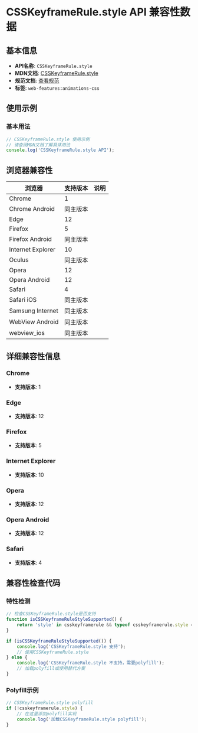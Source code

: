 # CSSKeyframeRule.style API 兼容性数据

## 基本信息

- **API名称**: `CSSKeyframeRule.style`
- **MDN文档**: [CSSKeyframeRule.style](https://developer.mozilla.org/docs/Web/API/CSSKeyframeRule/style)
- **规范文档**: [查看规范](https://drafts.csswg.org/css-animations/#dom-csskeyframerule-style)
- **标签**: `web-features:animations-css`

## 使用示例

### 基本用法

```javascript
// CSSKeyframeRule.style 使用示例
// 请查阅MDN文档了解具体用法
console.log('CSSKeyframeRule.style API');
```

## 浏览器兼容性

| 浏览器 | 支持版本 | 说明 |
|--------|----------|------|
| Chrome | 1 |  |
| Chrome Android | 同主版本 |  |
| Edge | 12 |  |
| Firefox | 5 |  |
| Firefox Android | 同主版本 |  |
| Internet Explorer | 10 |  |
| Oculus | 同主版本 |  |
| Opera | 12 |  |
| Opera Android | 12 |  |
| Safari | 4 |  |
| Safari iOS | 同主版本 |  |
| Samsung Internet | 同主版本 |  |
| WebView Android | 同主版本 |  |
| webview_ios | 同主版本 |  |

## 详细兼容性信息

### Chrome

- **支持版本**: 1

### Edge

- **支持版本**: 12

### Firefox

- **支持版本**: 5

### Internet Explorer

- **支持版本**: 10

### Opera

- **支持版本**: 12

### Opera Android

- **支持版本**: 12

### Safari

- **支持版本**: 4

## 兼容性检查代码

### 特性检测

```javascript
// 检查CSSKeyframeRule.style是否支持
function isCSSKeyframeRuleStyleSupported() {
    return 'style' in csskeyframerule && typeof csskeyframerule.style === 'function';
}

if (isCSSKeyframeRuleStyleSupported()) {
    console.log('CSSKeyframeRule.style 支持');
    // 使用CSSKeyframeRule.style
} else {
    console.log('CSSKeyframeRule.style 不支持，需要polyfill');
    // 加载polyfill或使用替代方案
}
```

### Polyfill示例

```javascript
// CSSKeyframeRule.style polyfill
if (!csskeyframerule.style) {
    // 在这里添加polyfill实现
    console.log('加载CSSKeyframeRule.style polyfill');
}
```

